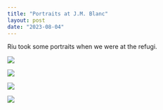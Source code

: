 ```yaml
---
title: "Portraits at J.M. Blanc"
layout: post
date: "2023-08-04"
---
```


Riu took some portraits when we were at the refugi.

![](/assets/images/2023/20230706_130628-542x1024.jpg)

![](/assets/images/2023/20230706_130952-461x1024.jpg)

![](/assets/images/2023/20230706_130848-461x1024.jpg)

![](/assets/images/2023/20230706_130722-461x1024.jpg)
